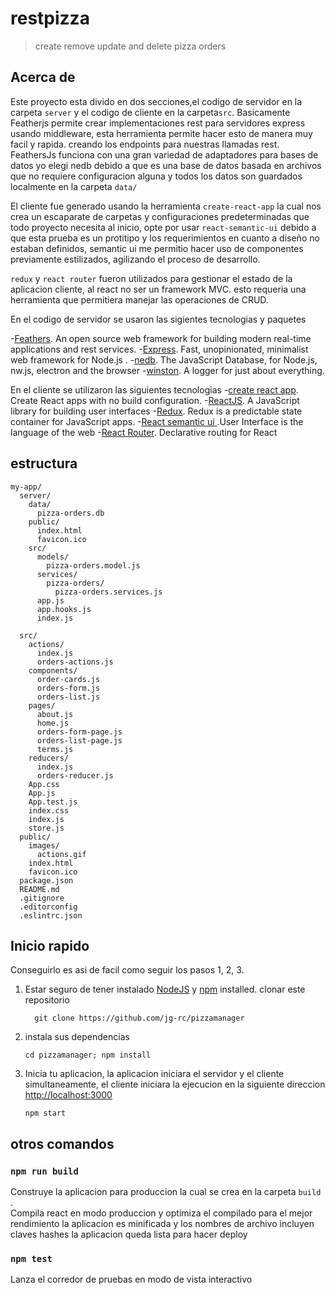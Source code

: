 
# restpizza

> create remove update and delete pizza orders

## Acerca de

Este proyecto esta divido en dos secciones,el codigo de servidor en la carpeta `server` y el codigo de cliente  en la carpeta`src`.
Basicamente Featherjs permite crear implementaciones rest para servidores express usando middleware, esta herramienta permite hacer esto de manera muy facil y rapida. creando los endpoints para nuestras llamadas rest. FeathersJs funciona con una gran variedad de adaptadores para bases de datos yo elegi nedb debido a que es una base de datos basada en archivos que no requiere configuracion alguna y todos los datos son guardados localmente en la carpeta `data/`

El cliente fue generado usando la herramienta `create-react-app` la cual nos crea un escaparate de carpetas y configuraciones predeterminadas que todo proyecto necesita al inicio, opte por usar `react-semantic-ui` debido a que esta prueba es un protitipo y los requerimientos en cuanto a diseño no estaban definidos, semantic ui me permitio hacer uso de componentes previamente estilizados, agilizando el proceso de desarrollo.

`redux` y  `react router` fueron utilizados para gestionar el estado de la aplicacion cliente, al react no ser un framework MVC. esto requeria una herramienta que permitiera manejar las operaciones de CRUD. 

En el codigo de servidor se usaron las sigientes tecnologias y paquetes

-[Feathers](http://feathersjs.com). An open source web framework for building modern real-time applications and rest services.
-[Express](http://expressjs.com/). Fast, unopinionated, minimalist web framework for Node.js .
-[nedb](https://github.com/louischatriot/nedb). The JavaScript Database, for Node.js, nw.js, electron and the browser
-[winston](https://www.npmjs.com/package/winston). A logger for just about everything.

En el cliente se utilizaron las siguientes tecnologias
-[create react app](https://github.com/facebook/create-react-app). Create React apps with no build configuration.
-[ReactJS](https://reactjs.org/). A JavaScript library for building user interfaces
-[Redux](https://redux.js.org/). Redux is a predictable state container for JavaScript apps.
-[React semantic ui ](https://react.semantic-ui.com).User Interface is the language of the web
-[React Router](https://github.com/ReactTraining/react-router). Declarative routing for React 

## estructura

```
my-app/
  server/
    data/
      pizza-orders.db
    public/
      index.html
      favicon.ico 
    src/
      models/
        pizza-orders.model.js
      services/
        pizza-orders/
          pizza-orders.services.js
      app.js
      app.hooks.js
      index.js

  src/
    actions/
      index.js
      orders-actions.js
    components/
      order-cards.js
      orders-form.js
      orders-list.js
    pages/
      about.js
      home.js
      orders-form-page.js
      orders-list-page.js
      terms.js
    reducers/
      index.js
      orders-reducer.js
    App.css
    App.js
    App.test.js
    index.css
    index.js
    store.js
  public/
    images/
      actions.gif
    index.html
    favicon.ico
  package.json
  README.md
  .gitignore
  .editorconfig
  .eslintrc.json
```

## Inicio rapido

Conseguirlo es asi de facil como seguir los pasos 1, 2, 3.

1. Estar seguro de tener instalado [NodeJS](https://nodejs.org/) y [npm](https://www.npmjs.com/) installed. clonar este repositorio
    ```
      git clone https://github.com/jg-rc/pizzamanager
    ```
2. instala sus dependencias

    ```
    cd pizzamanager; npm install
    ```

3. Inicia tu aplicacion, la aplicacion iniciara el servidor y el cliente simultaneamente, el cliente iniciara la ejecucion en la siguiente direccion [http://localhost:3000](http://localhost:3000)

    ```
    npm start
    ```
## otros comandos 

### `npm run build`

Construye la aplicacion para produccion la cual se crea en la carpeta `build` .<br>
Compila react en modo produccion y optimiza el compilado para el mejor rendimiento
la aplicacion es minificada y los nombres de archivo incluyen claves hashes
la aplicacion queda lista para hacer deploy

### `npm test`
Lanza el corredor de pruebas en modo de vista interactivo 


